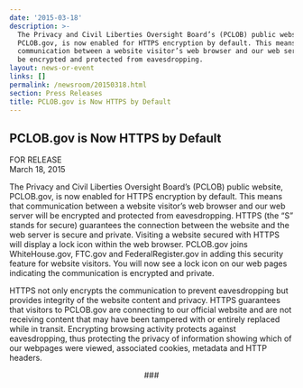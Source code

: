 ```yaml
---
date: '2015-03-18'
description: >-
  The Privacy and Civil Liberties Oversight Board’s (PCLOB) public website,
  PCLOB.gov, is now enabled for HTTPS encryption by default. This means that
  communication between a website visitor’s web browser and our web server will
  be encrypted and protected from eavesdropping.
layout: news-or-event
links: []
permalink: /newsroom/20150318.html
section: Press Releases
title: PCLOB.gov is Now HTTPS by Default
---
```

## PCLOB.gov is Now HTTPS by Default

FOR RELEASE  
March 18, 2015

The Privacy and Civil Liberties Oversight Board’s (PCLOB) public website, PCLOB.gov, is now enabled for HTTPS encryption by default. This means that communication between a website visitor’s web browser and our web server will be encrypted and protected from eavesdropping. HTTPS (the “S” stands for secure) guarantees the connection between the website and the web server is secure and private. Visiting a website secured with HTTPS will display a lock icon within the web browser. PCLOB.gov joins WhiteHouse.gov, FTC.gov and FederalRegister.gov in adding this security feature for website visitors. You will now see a lock icon on our web pages indicating the communication is encrypted and private.

HTTPS not only encrypts the communication to prevent eavesdropping but provides integrity of the website content and privacy. HTTPS guarantees that visitors to PCLOB.gov are connecting to our official website and are not receiving content that may have been tampered with or entirely replaced while in transit. Encrypting browsing activity protects against eavesdropping, thus protecting the privacy of information showing which of our webpages were viewed, associated cookies, metadata and HTTP headers.

<center>###</center>
